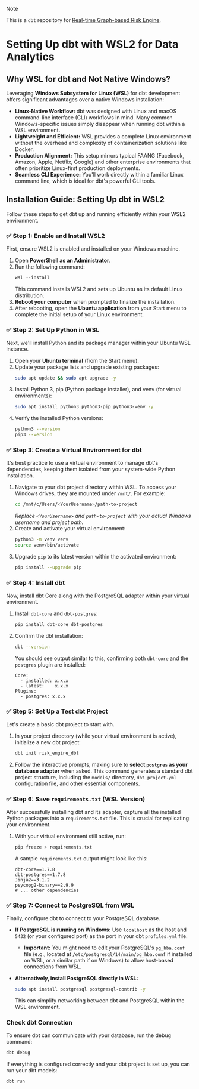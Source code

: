 > [!NOTE]
> This is a ```dbt``` repository for [Real-time Graph-based Risk Engine](https://github.com/Pxyzi3c/real-time-graph-based-risk-engine).
# Setting Up dbt with WSL2 for Data Analytics

## Why WSL for dbt and Not Native Windows?

Leveraging **Windows Subsystem for Linux (WSL)** for dbt development offers significant advantages over a native Windows installation:

* **Linux-Native Workflow:** dbt was designed with Linux and macOS command-line interface (CLI) workflows in mind. Many common Windows-specific issues simply disappear when running dbt within a WSL environment.
* **Lightweight and Efficient:** WSL provides a complete Linux environment without the overhead and complexity of containerization solutions like Docker.
* **Production Alignment:** This setup mirrors typical FAANG (Facebook, Amazon, Apple, Netflix, Google) and other enterprise environments that often prioritize Linux-first production deployments.
* **Seamless CLI Experience:** You'll work directly within a familiar Linux command line, which is ideal for dbt's powerful CLI tools.

## Installation Guide: Setting Up dbt in WSL2

Follow these steps to get dbt up and running efficiently within your WSL2 environment.

### ✅ Step 1: Enable and Install WSL2

First, ensure WSL2 is enabled and installed on your Windows machine.

1.  Open **PowerShell as an Administrator**.
2.  Run the following command:
    ```powershell
    wsl --install
    ```
    This command installs WSL2 and sets up Ubuntu as its default Linux distribution.
3.  **Reboot your computer** when prompted to finalize the installation.
4.  After rebooting, open the **Ubuntu application** from your Start menu to complete the initial setup of your Linux environment.

### ✅ Step 2: Set Up Python in WSL

Next, we'll install Python and its package manager within your Ubuntu WSL instance.

1.  Open your **Ubuntu terminal** (from the Start menu).
2.  Update your package lists and upgrade existing packages:
    ```bash
    sudo apt update && sudo apt upgrade -y
    ```
3.  Install Python 3, pip (Python package installer), and venv (for virtual environments):
    ```bash
    sudo apt install python3 python3-pip python3-venv -y
    ```
4.  Verify the installed Python versions:
    ```bash
    python3 --version
    pip3 --version
    ```

### ✅ Step 3: Create a Virtual Environment for dbt

It's best practice to use a virtual environment to manage dbt's dependencies, keeping them isolated from your system-wide Python installation.

1.  Navigate to your dbt project directory within WSL. To access your Windows drives, they are mounted under `/mnt/`. For example:
    ```bash
    cd /mnt/c/Users/<YourUsername>/path-to-project
    ```
    *Replace `<YourUsername>` and `path-to-project` with your actual Windows username and project path.*
2.  Create and activate your virtual environment:
    ```bash
    python3 -m venv venv
    source venv/bin/activate
    ```
3.  Upgrade `pip` to its latest version within the activated environment:
    ```bash
    pip install --upgrade pip
    ```

### ✅ Step 4: Install dbt

Now, install dbt Core along with the PostgreSQL adapter within your virtual environment.

1.  Install `dbt-core` and `dbt-postgres`:
    ```bash
    pip install dbt-core dbt-postgres
    ```
2.  Confirm the dbt installation:
    ```bash
    dbt --version
    ```
    You should see output similar to this, confirming both `dbt-core` and the `postgres` plugin are installed:
    ```
    Core:
      - installed: x.x.x
      - latest:    x.x.x
    Plugins:
      - postgres: x.x.x
    ```

### ✅ Step 5: Set Up a Test dbt Project

Let's create a basic dbt project to start with.

1.  In your project directory (while your virtual environment is active), initialize a new dbt project:
    ```bash
    dbt init risk_engine_dbt
    ```
2.  Follow the interactive prompts, making sure to **select `postgres` as your database adapter** when asked.
    This command generates a standard dbt project structure, including the `models/` directory, `dbt_project.yml` configuration file, and other essential components.

### ✅ Step 6: Save `requirements.txt` (WSL Version)

After successfully installing dbt and its adapter, capture all the installed Python packages into a `requirements.txt` file. This is crucial for replicating your environment.

1.  With your virtual environment still active, run:
    ```bash
    pip freeze > requirements.txt
    ```
    A sample `requirements.txt` output might look like this:
    ```
    dbt-core==1.7.8
    dbt-postgres==1.7.8
    Jinja2==3.1.2
    psycopg2-binary==2.9.9
    # ... other dependencies
    ```

### ✅ Step 7: Connect to PostgreSQL from WSL

Finally, configure dbt to connect to your PostgreSQL database.

* **If PostgreSQL is running on Windows:**
    Use `localhost` as the host and `5432` (or your configured port) as the port in your dbt `profiles.yml` file.
    * **Important:** You might need to edit your PostgreSQL's `pg_hba.conf` file (e.g., located at `/etc/postgresql/14/main/pg_hba.conf` if installed on WSL, or a similar path if on Windows) to allow host-based connections from WSL.

* **Alternatively, install PostgreSQL directly in WSL:**
    ```bash
    sudo apt install postgresql postgresql-contrib -y
    ```
    This can simplify networking between dbt and PostgreSQL within the WSL environment.

### Check dbt Connection

To ensure dbt can communicate with your database, run the debug command:

```bash
dbt debug
```

If everything is configured correctly and your dbt project is set up, you can run your dbt models:

```bash
dbt run